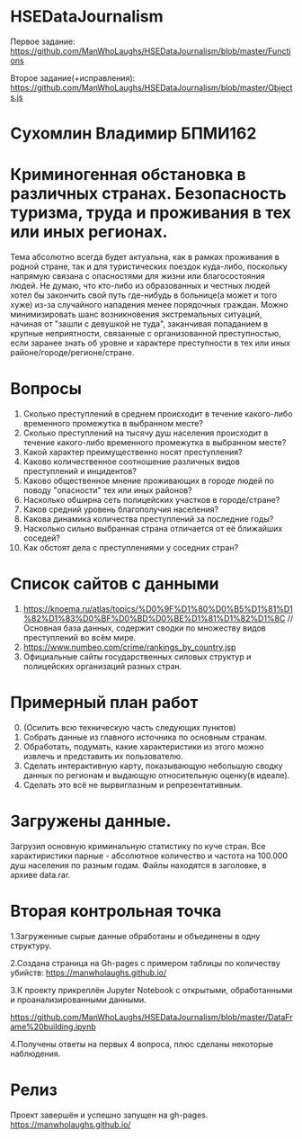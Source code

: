 # HSEDataJournalism
Первое задание:
https://github.com/ManWhoLaughs/HSEDataJournalism/blob/master/Functions 

Второе задание(+исправления):
https://github.com/ManWhoLaughs/HSEDataJournalism/blob/master/Objects.js


# Сухомлин Владимир БПМИ162

# Криминогенная обстановка в различных странах. Безопасность туризма, труда и проживания в тех или иных регионах.
Тема абсолютно всегда будет актуальна, как в рамках проживания в родной стране, так и для туристических поездок куда-либо, поскольку напрямую связана с опасностями для жизни или благосостояния людей. Не думаю, что кто-либо из образованных и честных людей хотел бы закончить свой путь где-нибудь в больнице(а может и того хуже) из-за случайного нападения менее порядочных граждан.
Можно минимизировать шанс возникновения экстремальных ситуаций, начиная от "зашли с девушкой не туда", заканчивая попаданием в крупные неприятности, связанные с организованной преступностью, если заранее знать об уровне и характере преступности в тех или иных районе/городе/регионе/стране.

# Вопросы
1. Сколько преступлений в среднем происходит в течение какого-либо временного промежутка в выбранном месте?
2. Сколько преступлений на тысячу душ населения происходит в течение какого-либо временного промежутка в выбранном месте?
3. Какой характер преимущественно носят преступления?
4. Каково количественное соотношение различных видов преступлений и инцидентов?
5. Каково общественное мнение проживающих в городе людей по поводу "опасности" тех или иных районов?
6. Насколько обширна сеть полицейских участков в городе/стране?
7. Каков средний уровень благополучия населения?
8. Какова динамика количества преступлений за последние годы?
9. Насколько сильно выбранная страна отличается от её ближайших соседей?
10. Как обстоят дела с преступлениями у соседних стран?

# Список сайтов с данными
1. https://knoema.ru/atlas/topics/%D0%9F%D1%80%D0%B5%D1%81%D1%82%D1%83%D0%BF%D0%BD%D0%BE%D1%81%D1%82%D1%8C
//Основная база данных, содержит сводки по множеству видов преступлений во всём мире.
2. https://www.numbeo.com/crime/rankings_by_country.jsp
3. Официальные сайты государственных силовых структур и полицейских организаций разных стран.

# Примерный план работ
0. (Осилить всю техническую часть следующих пунктов)
1. Собрать данные из главного источника по основным странам.
2. Обработать, подумать, какие характеристики из этого можно извлечь и представить их пользователю.
3. Сделать интерактивную карту, показывающую небольшую сводку данных по регионам и выдающую относительную оценку(в идеале).
4. Сделать это всё не вырвиглазным и репрезентативным.
# Загружены данные.
Загрузил основную криминальную статистику по куче стран. Все характиристики парные - абсолютное количество и частота на 100.000 душ населения по разным годам. Файлы находятся в заголовке, в архивe data.rar.
# Вторая контрольная точка
1.Загруженные сырые данные обработаны и объединены в одну структуру.

2.Создана страница на Gh-pages с примером таблицы по количеству убийств: https://manwholaughs.github.io/

3.К проекту прикреплён Jupyter Notebook с открытыми, обработанными и проанализированными данными.

https://github.com/ManWhoLaughs/HSEDataJournalism/blob/master/DataFrame%20building.ipynb

4.Получены ответы на первых 4 вопроса, плюс сделаны некоторые наблюдения.

# Релиз
Проект завершён и успешно запущен на gh-pages.
https://manwholaughs.github.io/
